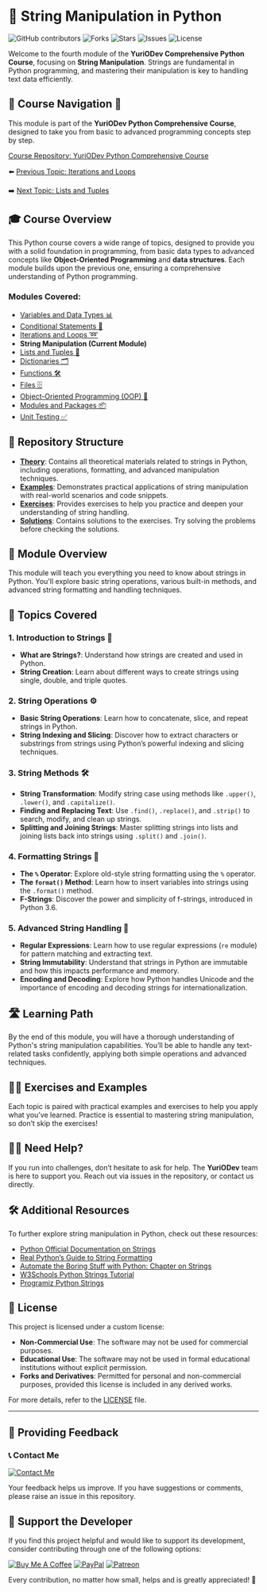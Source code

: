 # 📘 String Manipulation in Python

![GitHub contributors](https://img.shields.io/github/contributors/YurioDev/python-yuriodev-01-simple-data-types?style=for-the-badge)
![Forks](https://img.shields.io/github/forks/YurioDev/python-yuriodev-01-simple-data-types?style=for-the-badge)
![Stars](https://img.shields.io/github/stars/YurioDev/python-yuriodev-01-simple-data-types?style=for-the-badge)
![Issues](https://img.shields.io/github/issues/YurioDev/python-yuriodev-01-simple-data-types?style=for-the-badge)
![License](https://img.shields.io/github/license/YurioDev/python-yuriodev-01-simple-data-types?style=for-the-badge)

Welcome to the fourth module of the **YuriODev Comprehensive Python Course**, focusing on **String Manipulation**. Strings are fundamental in Python programming, and mastering their manipulation is key to handling text data efficiently.

## 🌟 Course Navigation 🧭

This module is part of the **YuriODev Python Comprehensive Course**, designed to take you from basic to advanced programming concepts step by step.

[Course Repository: YuriODev Python Comprehensive Course](https://github.com/YurioDev/Python-Course)

⬅️ [Previous Topic: Iterations and Loops](https://github.com/YurioDev/python-yuriodev-03-iterations-and-loops/blob/main/README.md)  

➡️ [Next Topic: Lists and Tuples](https://github.com/YurioDev/python-yuriodev-05-lists-in-python/blob/main/README.md)



## 🎓 Course Overview

This Python course covers a wide range of topics, designed to provide you with a solid foundation in programming, from basic data types to advanced concepts like **Object-Oriented Programming** and **data structures**. Each module builds upon the previous one, ensuring a comprehensive understanding of Python programming.

### Modules Covered:
- [Variables and Data Types 📊](https://github.com/YurioDev/python-yuriodev-01-simple-data-types/blob/main/README.md)
- [Conditional Statements 🔀](https://github.com/YurioDev/python-yuriodev-02-simple-conditional-statements/blob/main/README.md)
- [Iterations and Loops ➿](https://github.com/YurioDev/python-yuriodev-03-iterations-and-loops/blob/main/README.md)
- **String Manipulation (Current Module)**
- [Lists and Tuples 📝](https://github.com/YurioDev/python-yuriodev-05-lists-in-python/blob/main/README.md)
- [Dictionaries 🗂](https://github.com/YurioDev/python-yuriodev-06-mastering-dictionaries/blob/main/README.md)
- [Functions 🛠](https://github.com/YurioDev/python-yuriodev-07-functions-in-python/blob/main/README.md)
- [Files 🗄](https://github.com/YurioDev/python-yuriodev-08-files-in-python/blob/main/README.md)
- [Object-Oriented Programming (OOP) 🤖](https://github.com/YurioDev/python-yuriodev-09-oop/blob/main/README.md)
- [Modules and Packages 📦](https://github.com/YurioDev/python-yuriodev-10-modules-and-packages/blob/main/README.md)
- [Unit Testing ✅](https://github.com/YurioDev/python-yuriodev-11-unit-testing/blob/main/README.md)


## 📂 Repository Structure

- **[Theory](./theory)**: Contains all theoretical materials related to strings in Python, including operations, formatting, and advanced manipulation techniques.
- **[Examples](./examples)**: Demonstrates practical applications of string manipulation with real-world scenarios and code snippets.
- **[Exercises](./exercises)**: Provides exercises to help you practice and deepen your understanding of string handling.
- **[Solutions](./solutions)**: Contains solutions to the exercises. Try solving the problems before checking the solutions.



## 📝 Module Overview

This module will teach you everything you need to know about strings in Python. You'll explore basic string operations, various built-in methods, and advanced string formatting and handling techniques.

## 🧩 Topics Covered

### 1. Introduction to Strings 🎈
- **What are Strings?**: Understand how strings are created and used in Python.
- **String Creation**: Learn about different ways to create strings using single, double, and triple quotes.

### 2. String Operations ⚙️
- **Basic String Operations**: Learn how to concatenate, slice, and repeat strings in Python.
- **String Indexing and Slicing**: Discover how to extract characters or substrings from strings using Python’s powerful indexing and slicing techniques.

### 3. String Methods 🛠️
- **String Transformation**: Modify string case using methods like `.upper()`, `.lower()`, and `.capitalize()`.
- **Finding and Replacing Text**: Use `.find()`, `.replace()`, and `.strip()` to search, modify, and clean up strings.
- **Splitting and Joining Strings**: Master splitting strings into lists and joining lists back into strings using `.split()` and `.join()`.

### 4. Formatting Strings 🎨
- **The `%` Operator**: Explore old-style string formatting using the `%` operator.
- **The `format()` Method**: Learn how to insert variables into strings using the `.format()` method.
- **F-Strings**: Discover the power and simplicity of f-strings, introduced in Python 3.6.

### 5. Advanced String Handling 🌟
- **Regular Expressions**: Learn how to use regular expressions (`re` module) for pattern matching and extracting text.
- **String Immutability**: Understand that strings in Python are immutable and how this impacts performance and memory.
- **Encoding and Decoding**: Explore how Python handles Unicode and the importance of encoding and decoding strings for internationalization.



## 🛣️ Learning Path

By the end of this module, you will have a thorough understanding of Python's string manipulation capabilities. You’ll be able to handle any text-related tasks confidently, applying both simple operations and advanced techniques.



## 🏋️‍♂️ Exercises and Examples

Each topic is paired with practical examples and exercises to help you apply what you’ve learned. Practice is essential to mastering string manipulation, so don’t skip the exercises!



## 🙋‍♂️ Need Help?

If you run into challenges, don’t hesitate to ask for help. The **YuriODev** team is here to support you. Reach out via issues in the repository, or contact us directly.



## 🛠 Additional Resources

To further explore string manipulation in Python, check out these resources:

- [Python Official Documentation on Strings](https://docs.python.org/3/library/stdtypes.html#text-sequence-type-str)
- [Real Python’s Guide to String Formatting](https://realpython.com/python-string-formatting/)
- [Automate the Boring Stuff with Python: Chapter on Strings](https://automatetheboringstuff.com/2e/chapter6/)
- [W3Schools Python Strings Tutorial](https://www.w3schools.com/python/python_strings.asp)
- [Programiz Python Strings](https://www.programiz.com/python-programming/string)



## 📢 License

This project is licensed under a custom license:

- **Non-Commercial Use**: The software may not be used for commercial purposes.
- **Educational Use**: The software may not be used in formal educational institutions without explicit permission.
- **Forks and Derivatives**: Permitted for personal and non-commercial purposes, provided this license is included in any derived works.

For more details, refer to the [LICENSE](./LICENSE) file.

---

## 📢 Providing Feedback

### 📞 Contact Me

[![Contact Me](https://img.shields.io/badge/Contact-Me-blue?style=for-the-badge)](mailto:contact@yuriodev.co.uk)

Your feedback helps us improve. If you have suggestions or comments, please raise an issue in this repository.


## 💖 Support the Developer

If you find this project helpful and would like to support its development, consider contributing through one of the following options:

[![Buy Me A Coffee](https://img.shields.io/badge/-Buy%20Me%20a%20Coffee-orange?style=for-the-badge&logo=buy-me-a-coffee)](https://www.buymeacoffee.com/yuriodev)
[![PayPal](https://img.shields.io/badge/Donate-PayPal-blue?style=for-the-badge&logo=paypal)](https://paypal.me/yuriodev)
[![Patreon](https://img.shields.io/badge/Support-Patreon-red?style=for-the-badge&logo=patreon)](https://www.patreon.com/YuriODev)

Every contribution, no matter how small, helps and is greatly appreciated! 🙏
